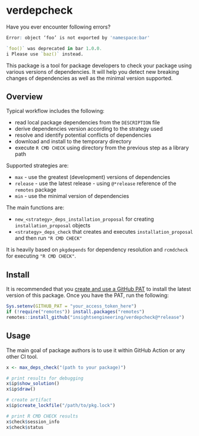 # verdepcheck

Have you ever encounter following errors?

```r
Error: object ‘foo’ is not exported by 'namespace:bar'
```

```r
`foo()` was deprecated in bar 1.0.0.
i Please use `baz()` instead.
```

This package is a tool for package developers to check your package using various versions of dependencies. It will help you detect new breaking changes of dependencies as well as the minimal version supported.

## Overview

Typical workflow includes the following:

* read local package dependencies from the `DESCRIPTION` file
* derive dependencies version according to the strategy used
* resolve and identify potential conflicts of dependencies
* download and install to the temporary directory
* execute `R CMD CHECK` using directory from the previous step as a library path

Supported strategies are:

* `max` - use the greatest (development) versions of dependencies
* `release` - use the latest release - using `@*release` reference of the `remotes` package
* `min` - use the minimal version of dependencies

The main functions are:

* `new_<strategy>_deps_installation_proposal` for creating `installation_proposal` objects
* `<strategy>_deps_check` that creates and executes `installation_proposal` and then run `"R CMD CHECK"`

It is heavily based on `pkgdepends` for dependency resolution and `rcmdcheck` for executing `"R CMD CHECK"`.

## Install

It is recommended that you [create and use a GitHub PAT](https://docs.github.com/en/github/authenticating-to-github/keeping-your-account-and-data-secure/creating-a-personal-access-token) to install the latest version of this package. Once you have the PAT, run the following:

```r
Sys.setenv(GITHUB_PAT = "your_access_token_here")
if (!require("remotes")) install.packages("remotes")
remotes::install_github("insightsengineering/verdepcheck@*release")
```

## Usage

The main goal of package authors is to use it within GitHub Action or any other CI tool.

```r
x <- max_deps_check("(path to your package)")

# print results for debugging
x$ip$show_solution()
x$ip$draw()

# create artifact
x$ip$create_lockfile("/path/to/pkg.lock")

# print R CMD CHECK results
x$check$session_info
x$check$status
```
